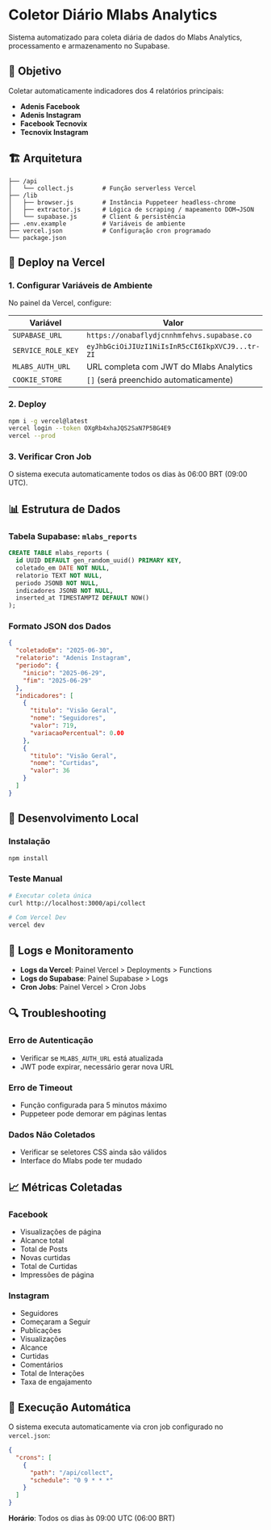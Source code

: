 # Coletor Diário Mlabs Analytics

Sistema automatizado para coleta diária de dados do Mlabs Analytics, processamento e armazenamento no Supabase.

## 🎯 Objetivo

Coletar automaticamente indicadores dos 4 relatórios principais:
- **Adenis Facebook**
- **Adenis Instagram** 
- **Facebook Tecnovix**
- **Tecnovix Instagram**

## 🏗️ Arquitetura

```
├── /api
│   └── collect.js        # Função serverless Vercel
├── /lib
│   ├── browser.js        # Instância Puppeteer headless-chrome
│   ├── extractor.js      # Lógica de scraping / mapeamento DOM→JSON
│   └── supabase.js       # Client & persistência
├── .env.example          # Variáveis de ambiente
├── vercel.json           # Configuração cron programado
└── package.json
```

## 🚀 Deploy na Vercel

### 1. Configurar Variáveis de Ambiente

No painel da Vercel, configure:

| Variável | Valor |
|----------|-------|
| `SUPABASE_URL` | `https://onabaflydjcnnhmfehvs.supabase.co` |
| `SERVICE_ROLE_KEY` | `eyJhbGciOiJIUzI1NiIsInR5cCI6IkpXVCJ9...tr-ZI` |
| `MLABS_AUTH_URL` | URL completa com JWT do Mlabs Analytics |
| `COOKIE_STORE` | `[]` (será preenchido automaticamente) |

### 2. Deploy

```bash
npm i -g vercel@latest
vercel login --token OXgRb4xhaJQS2SaN7P5BG4E9
vercel --prod
```

### 3. Verificar Cron Job

O sistema executa automaticamente todos os dias às 06:00 BRT (09:00 UTC).

## 📊 Estrutura de Dados

### Tabela Supabase: `mlabs_reports`

```sql
CREATE TABLE mlabs_reports (
  id UUID DEFAULT gen_random_uuid() PRIMARY KEY,
  coletado_em DATE NOT NULL,
  relatorio TEXT NOT NULL,
  periodo JSONB NOT NULL,
  indicadores JSONB NOT NULL,
  inserted_at TIMESTAMPTZ DEFAULT NOW()
);
```

### Formato JSON dos Dados

```json
{
  "coletadoEm": "2025-06-30",
  "relatorio": "Adenis Instagram",
  "periodo": {
    "inicio": "2025-06-29",
    "fim": "2025-06-29"
  },
  "indicadores": [
    {
      "titulo": "Visão Geral",
      "nome": "Seguidores",
      "valor": 719,
      "variacaoPercentual": 0.00
    },
    {
      "titulo": "Visão Geral",
      "nome": "Curtidas",
      "valor": 36
    }
  ]
}
```

## 🔧 Desenvolvimento Local

### Instalação

```bash
npm install
```

### Teste Manual

```bash
# Executar coleta única
curl http://localhost:3000/api/collect

# Com Vercel Dev
vercel dev
```

## 📝 Logs e Monitoramento

- **Logs da Vercel**: Painel Vercel > Deployments > Functions
- **Logs do Supabase**: Painel Supabase > Logs
- **Cron Jobs**: Painel Vercel > Cron Jobs

## 🔍 Troubleshooting

### Erro de Autenticação
- Verificar se `MLABS_AUTH_URL` está atualizada
- JWT pode expirar, necessário gerar nova URL

### Erro de Timeout
- Função configurada para 5 minutos máximo
- Puppeteer pode demorar em páginas lentas

### Dados Não Coletados
- Verificar se seletores CSS ainda são válidos
- Interface do Mlabs pode ter mudado

## 📈 Métricas Coletadas

### Facebook
- Visualizações de página
- Alcance total
- Total de Posts
- Novas curtidas
- Total de Curtidas
- Impressões de página

### Instagram
- Seguidores
- Começaram a Seguir
- Publicações
- Visualizações
- Alcance
- Curtidas
- Comentários
- Total de Interações
- Taxa de engajamento

## 🔄 Execução Automática

O sistema executa automaticamente via cron job configurado no `vercel.json`:

```json
{
  "crons": [
    {
      "path": "/api/collect",
      "schedule": "0 9 * * *"
    }
  ]
}
```

**Horário**: Todos os dias às 09:00 UTC (06:00 BRT)

